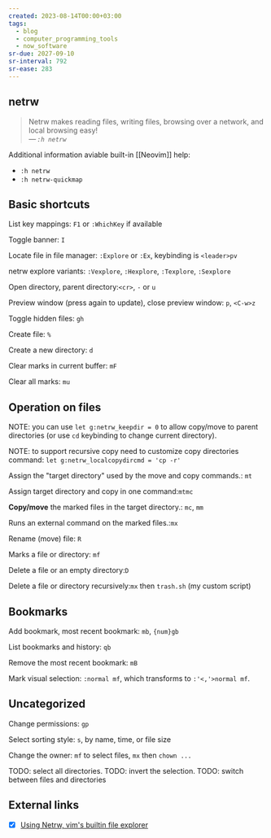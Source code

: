 ```yaml
---
created: 2023-08-14T00:00+03:00
tags:
  - blog
  - computer_programming_tools
  - now_software
sr-due: 2027-09-10
sr-interval: 792
sr-ease: 283
---
```


## netrw

> Netrw makes reading files, writing files, browsing over a network, and local browsing easy!\
> — <cite>`:h netrw`</cite>

Additional information aviable built-in [[Neovim]] help:
 
- `:h netrw`
- `:h netrw-quickmap`

## Basic shortcuts

List key mappings:<wbr class="f"> `F1` or `:WhichKey` if available

Toggle banner:<wbr class="f"> `I`

Locate file in file manager:<wbr class="f"> `:Explore` or `:Ex`, keybinding is `<leader>pv`

netrw explore variants:<wbr class="f"> `:Vexplore`, `:Hexplore`, `:Texplore`, `:Sexplore`

Open directory, parent directory:<wbr class="f"> `<cr>`, `-` or `u`

Preview window (press again to update), close preview window:<wbr class="f"> `p`, `<C-w>z`

Toggle hidden files:<wbr class="f"> `gh`

Create file:<wbr class="f"> `%`

Create a new directory:<wbr class="f"> `d`

Clear marks in current buffer:<wbr class="f"> `mF`

Clear all marks:<wbr class="f"> `mu`

## Operation on files

NOTE: you can use `let g:netrw_keepdir = 0` to allow copy/move to parent directories (or use `cd` keybinding to change current directory).

NOTE: to support recursive copy need to customize copy directories command: `let g:netrw_localcopydircmd = 'cp -r'`

Assign the "target directory" used by the move and copy commands.:<wbr class="f"> `mt`

Assign target directory and copy in one command:<wbr class="f"> `mtmc`

**Copy/move** the marked files in the target directory.:<wbr class="f"> `mc`, `mm`

Runs an external command on the marked files.:<wbr class="f"> `mx`

Rename (move) file:<wbr class="f"> `R`

Marks a file or directory:<wbr class="f"> `mf`

Delete a file or an empty directory:<wbr class="f"> `D`

Delete a file or directory recursively:<wbr class="f"> `mx` then `trash.sh` (my custom script)

## Bookmarks

Add bookmark, most recent bookmark:<wbr class="f"> `mb`, `{num}gb`

List bookmarks and history:<wbr class="f"> `qb`

Remove the most recent bookmark:<wbr class="f"> `mB`

Mark visual selection:<wbr class="f"> `:normal mf`, which transforms to `:'<,'>normal mf`.

## Uncategorized

Change permissions:<wbr class="f"> `gp`

Select sorting style:<wbr class="f"> `s`, by name, time, or file size

Change the owner:<wbr class="f"> `mf` to select files, `mx` then `chown ...`

TODO: select all directories. TODO: invert the selection. TODO: switch between files and directories

## External links

- [x] [Using Netrw, vim's builtin file explorer](https://vonheikemen.github.io/devlog/tools/using-netrw-vim-builtin-file-explorer/)
